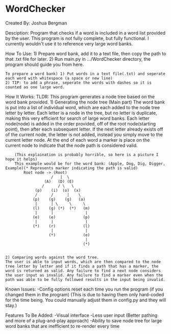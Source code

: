 # WordChecker
Created By: Joshua Bergman

Desciption:
    Program that checks if a word is included in a word list provided by the user.
    This program is not fully complete, but fully functional. I currently wouldn't use it to reference very large word banks.


How To Use:
    1) Prepare word bank, add it to a text file, then copy the path to that .txt file for later.
    2) Run main.py in .../WordChecker directory, the program should guide you from here.

    To prepare a word bank) 1) Put words in a text file(.txt) and seperate each word with whitespace (a space or new line)
    2) TIP: to add a phrase, seperate the words with dashes so it is counted as one large word.


How It Works:
    TLDR: This program generates a node tree based on the word bank provided.
    1) Generating the node tree (Main part)
        The word bank is put into a list of individual word, which are each added to the node tree letter by letter.
        Each letter is a node in the tree, but no letter is duplicate, making this very efficient for search of large word banks.
        Each letter node(node) is added in the order provided, off of the root node(starting point), then after each subsequent letter.
        If the next letter already exists off of the current node, the letter is not added, instead you simply move to the current letter node.
        At the end of each word a marker is place on the current node to indicate that the node path is considered valid.

        (This explaination is probably horrible, so here is a picture I hope it helps)
        This example would be for the word bank: (Apple, Dog, Dig, Digger, Example)(* Represents marker indicating the path is valid)
            Root node -> (Root)
                        /   |  \
                     (A)   (D) (E)
                    /      / \   \
                 (p)    (i)  (o)  (x)
                 /      /      |    \
                (p)    (g)    (g)   (a)
                 |      | \     \     \
                (l)    (g) (*)  (*)   (m)
                 |      |              |
                (e)    (e)            (p)
                 |      |              |
                (*)    (r)            (l)
                        |              |
                       (*)            (e)
                                       |
                                      (*)


    2) Comparing words against the word tree.
    The user is able to input words, which are then compared to the node tree letter by letter and if it finds a path that has a marker, the word is returned as valid. Any failure to find a next node considers the user input as invalid. Any failure to find a marker even when the path was able to be fully followed results in the input being invalid.


Known Issues:
    -Config options reset each time you run the program (if you changed them in the program)
    (This is due to having them only hard-coded for the time being. You could manually adjust them in config.py and they will stay.)


Features To Be Added:
    -Visual interface
    -Less user input (Better pathing and more of a plug-and-play approach)
    -Ability to save node tree for large word banks that are inefficient to re-render every time